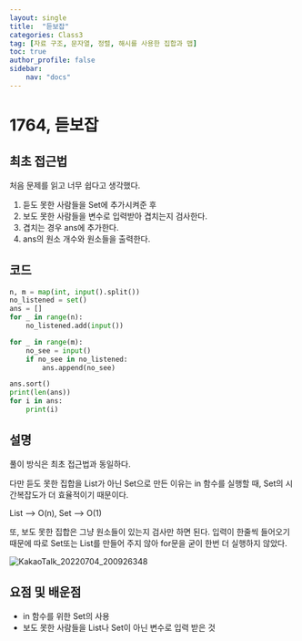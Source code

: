 ```yaml
---
layout: single
title:  "듣보잡"
categories: Class3
tag: [자료 구조, 문자열, 정렬, 해시를 사용한 집합과 맵]
toc: true
author_profile: false
sidebar: 
    nav: "docs"
---
```


# 1764, 듣보잡

## 최초 접근법

처음 문제를 읽고 너무 쉽다고 생각했다. 

1. 듣도 못한 사람들을 Set에 추가시켜준 후
2. 보도 못한 사람들을 변수로 입력받아 겹치는지 검사한다.
3. 겹치는 경우 ans에 추가한다. 
4. ans의 원소 개수와 원소들을 출력한다. 

## 코드 

```python
n, m = map(int, input().split())
no_listened = set()
ans = []
for _ in range(n):
    no_listened.add(input())

for _ in range(m):
    no_see = input()
    if no_see in no_listened:
        ans.append(no_see)

ans.sort()
print(len(ans))
for i in ans:
    print(i)
```



## 설명

풀이 방식은 최초 접근법과 동일하다. 

다만 듣도 못한 집합을 List가 아닌 Set으로 만든 이유는 in 함수를 실행할 때, Set의 시간복잡도가 더 효율적이기 때문이다. 

List --> O(n), Set --> O(1)

또, 보도 못한 집합은 그냥 원소들이 있는지 검사만 하면 된다. 입력이 한줄씩 들어오기 때문에 따로 Set또는 List를 만들어 주지 않아 for문을 굳이 한번 더 실행하지 않았다. 

![KakaoTalk_20220704_200926348](../../images/2022-07-04-class3.DBJob/KakaoTalk_20220704_200926348.jpg)

## 요점 및 배운점

- in 함수를 위한 Set의 사용
- 보도 못한 사람들을 List나 Set이 아닌 변수로 입력 받은 것
